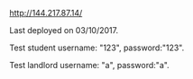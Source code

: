 http://144.217.87.14/

Last deployed on 03/10/2017.

Test student username: "123", password:"123".

Test landlord username: "a", password:"a".




